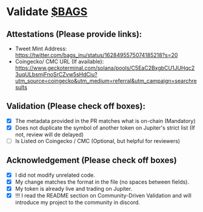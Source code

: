 # Validate [$BAGS](https://solscan.io/token/{8wbKU77rWVmpfejfXxGVo5H47fyRQHkpWxZnqUT1Vjd3})

## Attestations (Please provide links):
- Tweet Mint Address: https://twitter.com/bags_inu/status/1628495575074185218?s=20
- Coingecko/ CMC URL (If available): https://www.geckoterminal.com/solana/pools/C5EaC2BxgbCU1JUHqc23uqULbsmjFnoSrCZvw5sHdCiu?utm_source=coingecko&utm_medium=referral&utm_campaign=searchresults

## Validation (Please check off boxes):
- [x] The metadata provided in the PR matches what is on-chain (Mandatory)
- [x] Does not duplicate the symbol of another token on Jupiter's strict list (If not, review will de delayed)
- [ ] Is Listed on Coingecko / CMC (Optional, but helpful for reviewers)  

## Acknowledgement (Please check off boxes)
- [x] I did not modify unrelated code.
- [x] My change matches the format in the file (no spaces between fields).
- [x] My token is already live and trading on Jupiter.
- [x] !!! I read the README section on Community-Driven Validation and will introduce my project to the community in discord.
